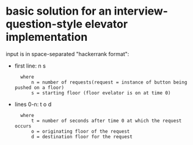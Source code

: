 # basic solution for an interview-question-style elevator implementation

input is in space-separated "hackerrank format":

* first line: n s

        where 
            n = number of requests(request = instance of button being pushed on a floor)
            s = starting floor (floor evelator is on at time 0)
        
* lines 0-n: t o d

        where 
            t = number of seconds after time 0 at which the request occurs
            o = originating floor of the request
            d = destination floor for the request
